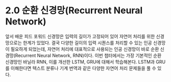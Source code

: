 # 2.0 순환 신경망(Recurrent Neural Network)

앞서 배운 피드 포워드 신경망은 입력의 길이가 고정되어 있어 자연어 처리를 위한 신경망으로는 한계가 있었다. 결국 다양한 길이의 입력 시퀀스를 처리할 수 있는 인공 신경망이 필요하게 되었는데, 자연어 처리에 대표적으로 사용되는 인공 신경망이 바로 순환 신경망(Recurrent Neural Network, RNN)이다. 이번 챕터에서는 가장 기본적인 순환 신경망인 바닐라 RNN, 이를 개선한 LSTM, GRU에 대해서 학습해본다. LSTM과 GRU를 이해한다면 텍스트 분류나 기계 번역과 같은 다양한 자연어 처리 문제들을 풀 수 있다.